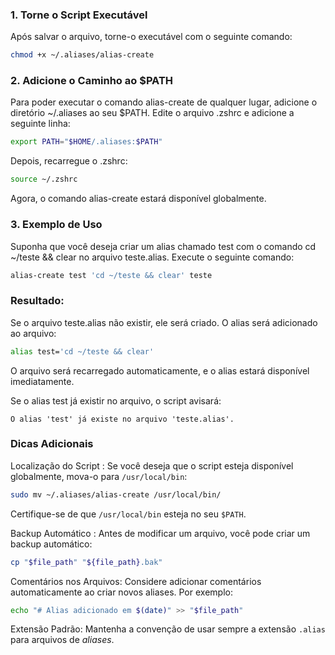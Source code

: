 ### 1. Torne o Script Executável
Após salvar o arquivo, torne-o executável com o seguinte comando:

```bash
chmod +x ~/.aliases/alias-create
```

### 2. Adicione o Caminho ao $PATH
Para poder executar o comando alias-create de qualquer lugar, adicione o diretório ~/.aliases ao seu $PATH. Edite o arquivo .zshrc e adicione a seguinte linha:

```bash
export PATH="$HOME/.aliases:$PATH"
```

Depois, recarregue o .zshrc:

```bash
source ~/.zshrc
```

Agora, o comando alias-create estará disponível globalmente.

### 3. Exemplo de Uso
Suponha que você deseja criar um alias chamado test com o comando cd ~/teste && clear no arquivo teste.alias. Execute o seguinte comando:

```bash
alias-create test 'cd ~/teste && clear' teste
```

### Resultado:
Se o arquivo teste.alias não existir, ele será criado.
O alias será adicionado ao arquivo:

```bash
alias test='cd ~/teste && clear'
```

O arquivo será recarregado automaticamente, e o alias estará disponível imediatamente.

Se o alias test já existir no arquivo, o script avisará:

```text
O alias 'test' já existe no arquivo 'teste.alias'.
```


### Dicas Adicionais

Localização do Script :
Se você deseja que o script esteja disponível globalmente, mova-o para `/usr/local/bin`:

```bash
sudo mv ~/.aliases/alias-create /usr/local/bin/
```

Certifique-se de que `/usr/local/bin` esteja no seu `$PATH`.

Backup Automático :
Antes de modificar um arquivo, você pode criar um backup automático:

```bash
cp "$file_path" "${file_path}.bak"
```

Comentários nos Arquivos:
Considere adicionar comentários automaticamente ao criar novos aliases. Por exemplo:

```bash
echo "# Alias adicionado em $(date)" >> "$file_path"
```

Extensão Padrão:
Mantenha a convenção de usar sempre a extensão `.alias` para arquivos de *aliases*.